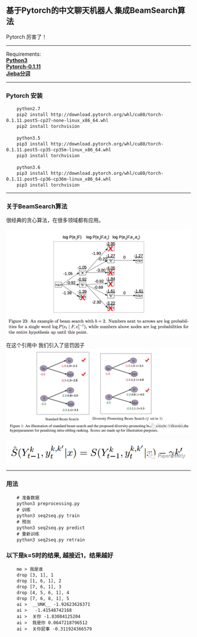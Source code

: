 ## 基于Pytorch的中文聊天机器人 集成BeamSearch算法  

Pytorch 厉害了！    

---
Requirements:   
[**Python3**](https://www.python.org/)  
[**Pytorch-0.1.11**](https://github.com/pytorch/pytorch)   
[**Jieba分词**](https://github.com/fxsjy/jieba)

---

### Pytorch 安装
        python2.7
        pip2 install http://download.pytorch.org/whl/cu80/torch-0.1.11.post5-cp27-none-linux_x86_64.whl
        pip2 install torchvision
        
        python3.5
        pip3 install http://download.pytorch.org/whl/cu80/torch-0.1.11.post5-cp35-cp35m-linux_x86_64.whl
        pip3 install torchvision
        
        python3.6
        pip3 install http://download.pytorch.org/whl/cu80/torch-0.1.11.post5-cp36-cp36m-linux_x86_64.whl
        pip3 install torchvision

---

### 关于BeamSearch算法
很经典的贪心算法，在很多领域都有应用。

![](./img/beamsearch.png)


在这个引用中 我们引入了惩罚因子
![](./img/beamsearch2.jpeg)


![](./img/1.png)


---

### 用法  

        # 准备数据
        python3 preprocessing.py
        # 训练
        python3 seq2seq.py train
        # 预测
        python3 seq2seq.py predict
        # 重新训练
        python3 seq2seq.py retrain

### 以下是k=5时的结果, 越接近1，结果越好

        me > 我是谁
        drop [3, 1], 1
        drop [1, 6, 1], 2
        drop [7, 6, 1], 3
        drop [4, 5, 6, 1], 4
        drop [7, 6, 8, 1], 5
        ai >  __UNK__ -1.92623626371
        ai >   -1.41548742168
        ai >  关你 -1.83084125204
        ai >  我是你 0.0647218796512
        ai >  关你屁事 -0.311924366579

